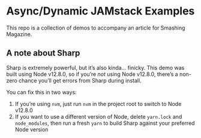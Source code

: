 # Async/Dynamic JAMstack Examples

This repo is a collection of demos to accompany an article for Smashing Magazine.

## A note about Sharp

Sharp is extremely powerful, but it’s also kinda... finicky. This demo was built using Node v12.8.0, so if you’re _not_ using Node v12.8.0, there’s a non-zero chance you’ll get errors from Sharp during install.

You can fix this in two ways:

1. If you’re using `nvm`, just run `nvm` in the project root to switch to Node v12.8.0
2. If you want to use a different version of Node, delete `yarn.lock` and `node_modules`, then run a fresh `yarn` to build Sharp against your preferred Node version
